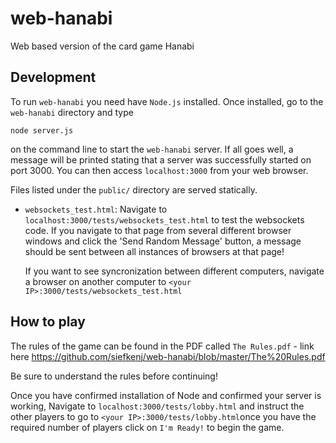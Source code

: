 web-hanabi
==========

Web based version of the card game Hanabi

Development
-----------

To run `web-hanabi` you need have `Node.js` installed.
Once installed, go to the `web-hanabi` directory and type

	node server.js

on the command line to start the `web-hanabi` server.
If all goes well, a message will be printed stating that
a server was successfully started on port 3000.  You can then
access `localhost:3000` from your web browser.

Files listed under the `public/` directory are served
statically.
  * `websockets_test.html`:
	 Navigate to `localhost:3000/tests/websockets_test.html`
	 to test the websockets code.  If you navigate
	 to that page from several different browser windows
	 and click the 'Send Random Message' button,
	 a message should be sent between all instances of
	 browsers at that page!

	 If you want to see syncronization between different
	 computers, navigate a browser on another computer
	 to `<your IP>:3000/tests/websockets_test.html`

How to play
-----------

The rules of the game can be found in the PDF called `The Rules.pdf` - link here https://github.com/siefkenj/web-hanabi/blob/master/The%20Rules.pdf

Be sure to understand the rules before continuing!

Once you have confirmed installation of Node and confirmed your server is working, Navigate to `localhost:3000/tests/lobby.html` and instruct the other players to go to `<your IP>:3000/tests/lobby.html`once you have the required number of players click on `I'm Ready!` to begin the game.
